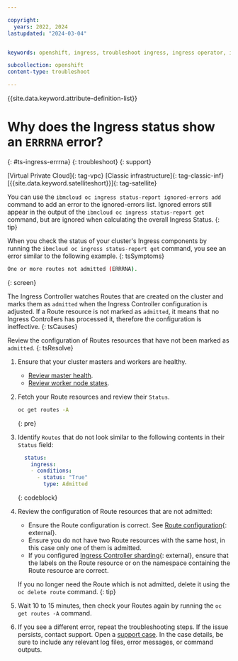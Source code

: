 ```yaml
---

copyright:
  years: 2022, 2024
lastupdated: "2024-03-04"


keywords: openshift, ingress, troubleshoot ingress, ingress operator, ingress cluster operator, missing ip addresses, errrna

subcollection: openshift
content-type: troubleshoot

---
```


{{site.data.keyword.attribute-definition-list}}



# Why does the Ingress status show an `ERRRNA` error?
{: #ts-ingress-errrna}
{: troubleshoot}
{: support}

[Virtual Private Cloud]{: tag-vpc} [Classic infrastructure]{: tag-classic-inf} [{{site.data.keyword.satelliteshort}}]{: tag-satellite}

You can use the `ibmcloud oc ingress status-report ignored-errors add` command to add an error to the ignored-errors list. Ignored errors still appear in the output of the `ibmcloud oc ingress status-report get` command, but are ignored when calculating the overall Ingress Status.
{: tip}

When you check the status of your cluster's Ingress components by running the `ibmcloud oc ingress status-report get` command, you see an error similar to the following example.
{: tsSymptoms}

```sh
One or more routes not admitted (ERRRNA).
```
{: screen}


The Ingress Controller watches Routes that are created on the cluster and marks them as `admitted` when the Ingress Controller configuration is adjusted. If a Route resource is not marked as `admitted`, it means that no Ingress Controllers has processed it, therefore the configuration is ineffective.
{: tsCauses}

Review the configuration of Routes resources that have not been marked as `admitted`.
{: tsResolve}

1. Ensure that your cluster masters and workers are healthy.
    - [Review master health](/docs/openshift?topic=openshift-debug_master#review-master-health).
    - [Review worker node states](/docs/openshift?topic=openshift-worker-node-state-reference).
    
1. Fetch your Route resources and review their `Status`.
    ```sh
    oc get routes -A
    ```
    {: pre}
    
1. Identify `Routes` that do not look similar to the following contents in their `Status` field:
    ```yaml
      status:
        ingress:
        - conditions:
          - status: "True"
            type: Admitted
    ```
    {: codeblock}
    
1. Review the configuration of Route resources that are not admitted:

    - Ensure the Route configuration is correct. See [Route configuration](https://docs.openshift.com/container-platform/4.11/networking/routes/route-configuration.html){: external}.
    - Ensure you do not have two Route resources with the same host, in this case only one of them is admitted.
    - If you configured [Ingress Controller sharding](https://docs.openshift.com/container-platform/4.11/networking/ingress-operator.html#nw-ingress-sharding_configuring-ingress){: external}, ensure that the labels on the Route resource or on the namespace containing the Route resource are correct.

    If you no longer need the Route which is not admitted, delete it using the `oc delete route` command.
    {: tip}

1. Wait 10 to 15 minutes, then check your Routes again by running the `oc get routes -A` command.
1. If you see a different error, repeat the troubleshooting steps. If the issue persists, contact support. Open a [support case](/docs/get-support?topic=get-support-using-avatar). In the case details, be sure to include any relevant log files, error messages, or command outputs.


